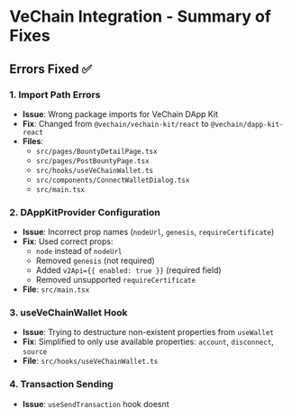 # VeChain Integration - Summary of Fixes

## Errors Fixed ✅

### 1. **Import Path Errors**
- **Issue**: Wrong package imports for VeChain DApp Kit
- **Fix**: Changed from `@vechain/vechain-kit/react` to `@vechain/dapp-kit-react`
- **Files**: 
  - `src/pages/BountyDetailPage.tsx`
  - `src/pages/PostBountyPage.tsx`
  - `src/hooks/useVeChainWallet.ts`
  - `src/components/ConnectWalletDialog.tsx`
  - `src/main.tsx`

### 2. **DAppKitProvider Configuration**
- **Issue**: Incorrect prop names (`nodeUrl`, `genesis`, `requireCertificate`)
- **Fix**: Used correct props:
  - `node` instead of `nodeUrl`
  - Removed `genesis` (not required)
  - Added `v2Api={{ enabled: true }}` (required field)
  - Removed unsupported `requireCertificate`
- **File**: `src/main.tsx`

### 3. **useVeChainWallet Hook**
- **Issue**: Trying to destructure non-existent properties from `useWallet`
- **Fix**: Simplified to only use available properties: `account`, `disconnect`, `source`
- **File**: `src/hooks/useVeChainWallet.ts`

### 4. **Transaction Sending**
- **Issue**: `useSendTransaction` hook doesnt
